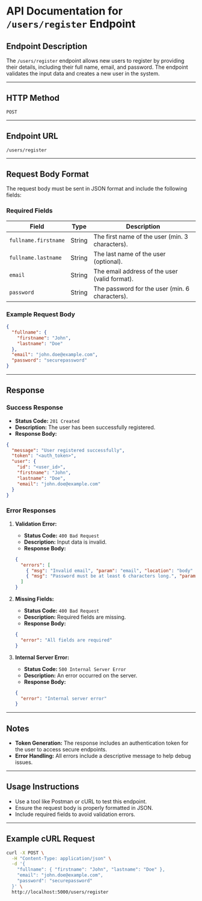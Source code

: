 # API Documentation for `/users/register` Endpoint

## Endpoint Description
The `/users/register` endpoint allows new users to register by providing their details, including their full name, email, and password. The endpoint validates the input data and creates a new user in the system.

---

## HTTP Method
`POST`

---

## Endpoint URL
`/users/register`

---

## Request Body Format
The request body must be sent in JSON format and include the following fields:

### Required Fields
| Field               | Type   | Description                                    |
|---------------------|--------|------------------------------------------------|
| `fullname.firstname`| String | The first name of the user (min. 3 characters).|
| `fullname.lastname` | String | The last name of the user (optional).          |
| `email`             | String | The email address of the user (valid format).  |
| `password`          | String | The password for the user (min. 6 characters). |

### Example Request Body
```json
{
  "fullname": { 
    "firstname": "John",
    "lastname": "Doe"
  },
  "email": "john.doe@example.com",
  "password": "securepassword"
}
```

---

## Response

### Success Response
- **Status Code:** `201 Created`
- **Description:** The user has been successfully registered.
- **Response Body:**

```json
{
  "message": "User registered successfully",
  "token": "<auth_token>",
  "user": {
    "id": "<user_id>",
    "firstname": "John",
    "lastname": "Doe",
    "email": "john.doe@example.com"
  }
}
```

### Error Responses

1. **Validation Error:**
   - **Status Code:** `400 Bad Request`
   - **Description:** Input data is invalid.
   - **Response Body:**
   ```json
   {
     "errors": [
       { "msg": "Invalid email", "param": "email", "location": "body" },
       { "msg": "Password must be at least 6 characters long.", "param": "password", "location": "body" }
     ]
   }
   ```

2. **Missing Fields:**
   - **Status Code:** `400 Bad Request`
   - **Description:** Required fields are missing.
   - **Response Body:**
   ```json
   {
     "error": "All fields are required"
   }
   ```

3. **Internal Server Error:**
   - **Status Code:** `500 Internal Server Error`
   - **Description:** An error occurred on the server.
   - **Response Body:**
   ```json
   {
     "error": "Internal server error"
   }
   ```

---

## Notes
- **Token Generation:** The response includes an authentication token for the user to access secure endpoints.
- **Error Handling:** All errors include a descriptive message to help debug issues.

---

## Usage Instructions
- Use a tool like Postman or cURL to test this endpoint.
- Ensure the request body is properly formatted in JSON.
- Include required fields to avoid validation errors.

---

## Example cURL Request
```bash
curl -X POST \
  -H "Content-Type: application/json" \
  -d '{
    "fullname": { "firstname": "John", "lastname": "Doe" },
    "email": "john.doe@example.com",
    "password": "securepassword"
  }' \
  http://localhost:5000/users/register
```

